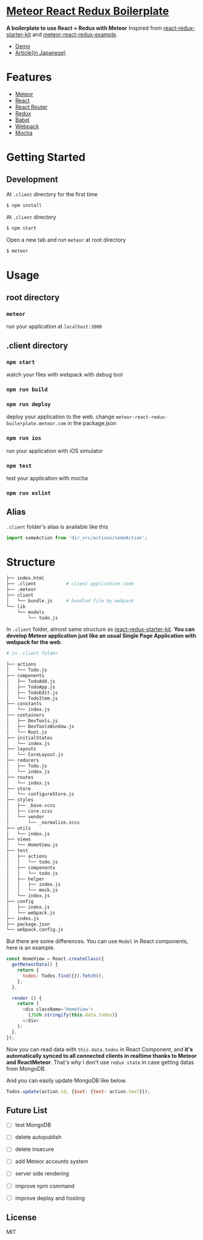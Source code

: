 # [Meteor React Redux Boilerplate](https://github.com/okmttdhr/meteor-react-redux-boilerplate)

**A boilerplate to use React + Redux with Meteor** Inspired from <a href="https://github.com/davezuko/react-redux-starter-kit" target="_blank">react-redux-starter-kit</a> and <a href="https://github.com/zhongqf/meteor-react-redux-example" target="_blank">meteor-react-redux-example</a>.

* <a href="http://meteor-react-redux-boilerplate.meteor.com/" target="_blank">Demo</a>
* <a href="http://qiita.com/okmttdhr/items/8fc7c28c1887fa70a5a3" target="_blank">Article(in Japanese)</a>


# Features

* <a href="https://github.com/meteor/meteor/" target="_blank">Meteor</a>
* <a href="https://github.com/facebook/react" target="_blank">React</a>
* <a href="https://github.com/rackt/react-router" target="_blank">React Router</a>
* <a href="https://github.com/rackt/redux" target="_blank">Redux</a>
* <a href="https://github.com/babel/babel" target="_blank">Babel</a>
* <a href="https://github.com/webpack/webpack" target="_blank">Webpack</a>
* <a href="https://github.com/mochajs/mocha" target="_blank">Mocha</a>



# Getting Started

## Development

At `.client` directory for the first time

```bash
$ npm install
```

At `.client` directory

```bash
$ npm start
```

Open a new tab and run `meteor` at root directory

```bash
$ meteor
```



# Usage

## root directory

### `meteor`

run your application at `localhost:3000`



## .client directory

### `npm start`

watch your files with webpack with debug tool

### `npm run build`

### `npm run deploy`

deploy your application to the web. change `meteor-react-redux-boilerplate.meteor.com` in the package.json

### `npm run ios`

run your application with iOS simulator

### `npm test`

test your application with mocha

### `npm run eslint`



## Alias

`.client` folder's alias is available like this

```javascript
import someAction from 'dir_src/actions/someAction';
```



# Structure

```bash
├── index.html
├── .client           # client application code
├── .meteor
├── client
│   └── bundle.js     # bundled file by webpack
└── lib
    └── models
        └── todo.js
```

In `.client` folder, almost same structure as <a href="https://github.com/davezuko/react-redux-starter-kit" target="_blank">react-redux-starter-kit</a>. **You can develop Meteor application just like an usual Single Page Application with webpack for the web**.

```bash
# in .client folder

├── actions
│   └── Todo.js
├── components
│   ├── TodoAdd.js
│   ├── TodoApp.js
│   ├── TodoEdit.js
│   └── TodoItem.js
├── constants
│   └── index.js
├── containers
│   ├── DevTools.js
│   ├── DevToolsWindow.js
│   └── Root.js
├── initialStates
│   └── index.js
├── layouts
│   └── CoreLayout.js
├── reducers
│   ├── Todo.js
│   └── index.js
├── routes
│   └── index.js
├── store
│   └── configureStore.js
├── styles
│   ├── _base.scss
│   ├── core.scss
│   └── vendor
│       └── _normalize.scss
├── utils
│   └── index.js
├── views
│   └── HomeView.js
├── test
│   ├── actions
│   │   └── todo.js
│   ├── components
│   │   └── todo.js
│   ├── helper
│   │   ├── index.js
│   │   └── mock.js
│   └── index.js
├── config
│   ├── index.js
│   └── webpack.js
├── index.js
├── package.json
└── webpack.config.js
```

But there are some differences. You can use `Model` in React components, here is an example.

```javascript
const HomeView = React.createClass({
  getMeteorData() {
    return {
      todos: Todos.find({}).fetch(),
    };
  },

  render () {
    return (
      <div className='HomeView'>
        {JSON.stringify(this.data.todos)}
      </div>
    );
  },
});

```

Now you can read data with `this.data.todos` in React Component, and **it's automatically synced to all connected clients in realtime thanks to Meteor and ReactMeteor**. That's why I don't use `redux state` in case getting datas from MongoDB.

And you can easily update MongoDB like below.

```javascript
Todos.update(action.id, {$set: {text: action.text}});
```


## Future List

- [ ] test MongoDB
- [ ] delete autopublish
- [ ] delete insecure
- [ ] add Meteor accounts system
- [ ] server side rendering
- [ ] improve npm command
- [ ] improve deploy and hosting




## License

MIT
